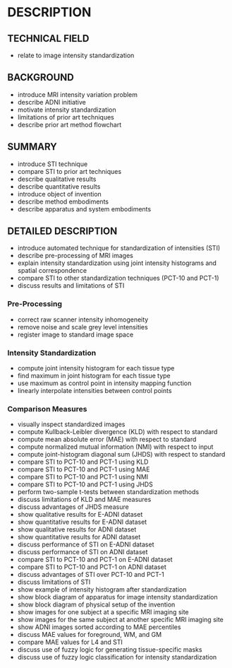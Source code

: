 # DESCRIPTION

## TECHNICAL FIELD

- relate to image intensity standardization

## BACKGROUND

- introduce MRI intensity variation problem
- describe ADNI initiative
- motivate intensity standardization
- limitations of prior art techniques
- describe prior art method flowchart

## SUMMARY

- introduce STI technique
- compare STI to prior art techniques
- describe qualitative results
- describe quantitative results
- introduce object of invention
- describe method embodiments
- describe apparatus and system embodiments

## DETAILED DESCRIPTION

- introduce automated technique for standardization of intensities (STI)
- describe pre-processing of MRI images
- explain intensity standardization using joint intensity histograms and spatial correspondence
- compare STI to other standardization techniques (PCT-10 and PCT-1)
- discuss results and limitations of STI

### Pre-Processing

- correct raw scanner intensity inhomogeneity
- remove noise and scale grey level intensities
- register image to standard image space

### Intensity Standardization

- compute joint intensity histogram for each tissue type
- find maximum in joint histogram for each tissue type
- use maximum as control point in intensity mapping function
- linearly interpolate intensities between control points

### Comparison Measures

- visually inspect standardized images
- compute Kullback-Leibler divergence (KLD) with respect to standard
- compute mean absolute error (MAE) with respect to standard
- compute normalized mutual information (NMI) with respect to input
- compute joint-histogram diagonal sum (JHDS) with respect to standard
- compare STI to PCT-10 and PCT-1 using KLD
- compare STI to PCT-10 and PCT-1 using MAE
- compare STI to PCT-10 and PCT-1 using NMI
- compare STI to PCT-10 and PCT-1 using JHDS
- perform two-sample t-tests between standardization methods
- discuss limitations of KLD and MAE measures
- discuss advantages of JHDS measure
- show qualitative results for E-ADNI dataset
- show quantitative results for E-ADNI dataset
- show qualitative results for ADNI dataset
- show quantitative results for ADNI dataset
- discuss performance of STI on E-ADNI dataset
- discuss performance of STI on ADNI dataset
- compare STI to PCT-10 and PCT-1 on E-ADNI dataset
- compare STI to PCT-10 and PCT-1 on ADNI dataset
- discuss advantages of STI over PCT-10 and PCT-1
- discuss limitations of STI
- show example of intensity histogram after standardization
- show block diagram of apparatus for image intensity standardization
- show block diagram of physical setup of the invention
- show images for one subject at a specific MRI imaging site
- show images for the same subject at another specific MRI imaging site
- show ADNI images sorted according to MAE percentiles
- discuss MAE values for foreground, WM, and GM
- compare MAE values for L4 and STI
- discuss use of fuzzy logic for generating tissue-specific masks
- discuss use of fuzzy logic classification for intensity standardization

